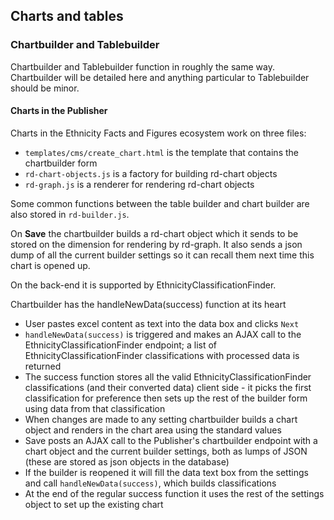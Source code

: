 ## Charts and tables

### Chartbuilder and Tablebuilder

Chartbuilder and Tablebuilder function in roughly the same way. Chartbuilder will be detailed here and anything
particular to Tablebuilder should be minor.

#### Charts in the Publisher

Charts in the Ethnicity Facts and Figures ecosystem work on three files:

- `templates/cms/create_chart.html` is the template that contains the chartbuilder form
- `rd-chart-objects.js` is a factory for building rd-chart objects
- `rd-graph.js` is a renderer for rendering rd-chart objects

Some common functions between the table builder and chart builder are also stored in `rd-builder.js`.

On **Save** the chartbuilder builds a rd-chart object which it sends to be stored on the dimension for rendering by
rd-graph. It also sends a json dump of all the current builder settings so it can recall them next time this chart is
opened up.

On the back-end it is supported by EthnicityClassificationFinder.

Chartbuilder has the handleNewData(success) function at its heart

- User pastes excel content as text into the data box and clicks `Next`
- `handleNewData(success)` is triggered and makes an AJAX call to the EthnicityClassificationFinder endpoint; a list of
  EthnicityClassificationFinder classifications with processed data is returned
- The success function stores all the valid EthnicityClassificationFinder classifications (and their converted data)
  client side - it picks the first classification for preference then sets up the rest of the builder form using data
  from that classification
- When changes are made to any setting chartbuilder builds a chart object and renders in the chart area using the
  standard values
- Save posts an AJAX call to the Publisher's chartbuilder endpoint with a chart object and the current builder settings,
  both as lumps of JSON (these are stored as json objects in the database)
- If the builder is reopened it will fill the data text box from the settings and call `handleNewData(success)`,
  which builds classifications
- At the end of the regular success function it uses the rest of the settings object to set up the existing chart
